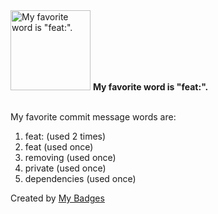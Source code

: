 <img src="https://my-badges.github.io/my-badges/favorite-word.png" alt="My favorite word is &quot;feat:&quot;." title="My favorite word is &quot;feat:&quot;." width="128">
<strong>My favorite word is &quot;feat:&quot;.</strong>
<br><br>

My favorite commit message words are:

1. feat: (used 2 times)
2. feat (used once)
3. removing (used once)
4. private (used once)
5. dependencies (used once)


Created by <a href="https://github.com/my-badges/my-badges">My Badges</a>